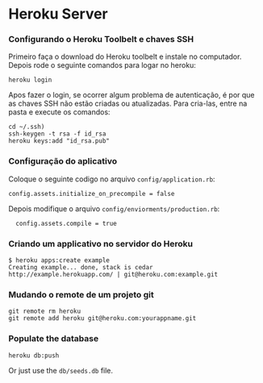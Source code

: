 # Heroku Server

### Configurando o Heroku Toolbelt e chaves SSH

Primeiro faça o download do Heroku toolbelt e instale no computador. Depois rode o seguinte comandos para logar no heroku:

	heroku login

Apos fazer o login, se ocorrer algum problema de autenticação, é por que as chaves SSH não estão criadas ou atualizadas. Para cria-las, entre na pasta e execute os comandos:

	cd ~/.ssh)
	ssh-keygen -t rsa -f id_rsa
	heroku keys:add "id_rsa.pub"

### Configuração do aplicativo

Coloque o seguinte codigo no arquivo ```config/application.rb```:

	config.assets.initialize_on_precompile = false

Depois modifique o arquivo ```config/enviorments/production.rb```:

	  config.assets.compile = true

### Criando um applicativo no servidor do Heroku

	$ heroku apps:create example
	Creating example... done, stack is cedar
	http://example.herokuapp.com/ | git@heroku.com:example.git

### Mudando o remote de um projeto git

	git remote rm heroku
	git remote add heroku git@heroku.com:yourappname.git

### Populate the database

	heroku db:push

Or just use the ```db/seeds.db``` file.



